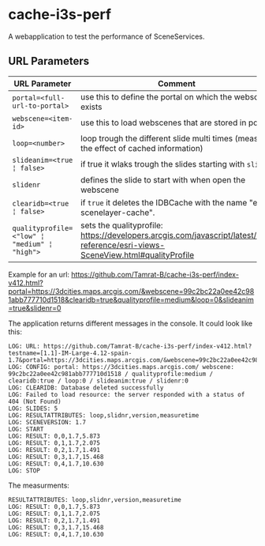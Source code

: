# cache-i3s-perf

A webapplication to test the performance of SceneServices.

## URL Parameters

| URL Parameter  | Comment | default |
| ------------- | ------------- | ------------- |
| `portal=<full-url-to-portal>` | use this to define the portal on which the webscene exists | "https://devext.arcgis.com/" |
| `webscene=<item-id>` | use this to load webscenes that are stored in portal | "3718113da1de41c9be4ce503bdfae32d" |
| `loop=<number>` | loop trough the different slide multi times (measure the effect of cached information) | 0 |
| `slideanim=<true ¦ false>` | if true it wlaks trough the slides starting with  `slidnr` | false |
| `slidenr` | defines the slide to start with when open the webscene | 0 |
| `clearidb=<true ¦ false>` | if `true` it deletes the IDBCache with the name  "esri-scenelayer-cache".  | false |
| `qualityprofile=<"low" ¦ "medium" ¦ "high">` | sets the qualityprofile: https://developers.arcgis.com/javascript/latest/api-reference/esri-views-SceneView.html#qualityProfile  | "medium" |

Example for an url:
 https://github.com/Tamrat-B/cache-i3s-perf/index-v412.html?portal=https://3dcities.maps.arcgis.com/&webscene=99c2bc22a0ee42c981abb777710d1518&clearidb=true&qualityprofile=medium&loop=0&slideanim=true&slidenr=0

The application returns different messages in the console. It could look like this:

```log
LOG: URL: https://github.com/Tamrat-B/cache-i3s-perf/index-v412.html?testname=[1.1]-IM-Large-4.12-spain-1.7&portal=https://3dcities.maps.arcgis.com/&webscene=99c2bc22a0ee42c981abb777710d1518&clearidb=true&qualityprofile=medium&loop=0&slideanim=true&slidenr=0&
LOG: CONFIG: portal: https://3dcities.maps.arcgis.com/ webscene: 99c2bc22a0ee42c981abb777710d1518 / qualityprofile:medium / clearidb:true / loop:0 / slideanim:true / slidenr:0
LOG: CLEARIDB: Database deleted successfully
LOG: Failed to load resource: the server responded with a status of 404 (Not Found)
LOG: SLIDES: 5
LOG: RESULTATTRIBUTES: loop,slidnr,version,measuretime
LOG: SCENEVERSION: 1.7
LOG: START
LOG: RESULT: 0,0,1.7,5.873
LOG: RESULT: 0,1,1.7,2.075
LOG: RESULT: 0,2,1.7,1.491
LOG: RESULT: 0,3,1.7,15.468
LOG: RESULT: 0,4,1.7,10.630
LOG: STOP
```

The measurments:

```log
RESULTATTRIBUTES: loop,slidnr,version,measuretime
LOG: RESULT: 0,0,1.7,5.873
LOG: RESULT: 0,1,1.7,2.075
LOG: RESULT: 0,2,1.7,1.491
LOG: RESULT: 0,3,1.7,15.468
LOG: RESULT: 0,4,1.7,10.630
```
